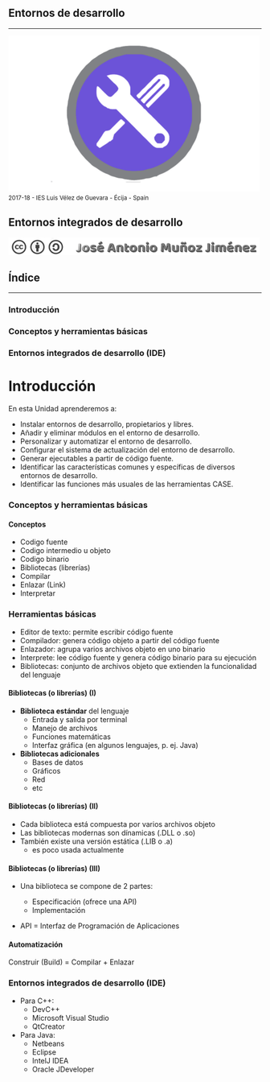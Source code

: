 <!---
Ejemplos

<video class="stretch" controls><source src="http://clips.vorwaerts-gmbh.de/big_buck_bunny.mp4" type="video/mp4"></video>
<iframe width="560" height="315" src="https://www.youtube.com/embed/3RBq-WlL4cU" frameborder="0" allowfullscreen></iframe>

slide: data-background="#ff0000" 
element: class="fragment" data-fragment-index="1"
-->
## Entornos de desarrollo
---
![Entornos de desarrollo](assets/entornosdesarrollo.png)
<small> 2017-18 - IES Luis Vélez de Guevara - Écija - Spain </small>


## Entornos integrados de desarrollo

[![cc-by-sa](assets/cc-by-sa.png)](http://creativecommons.org/licenses/by-sa/4.0/)


## Índice
--- 
### Introducción
### Conceptos y herramientas básicas
### Entornos integrados de desarrollo (IDE)

<!--- Note: Nota a pie de página. -->



# Introducción


En esta Unidad aprenderemos a:

- Instalar entornos de desarrollo, propietarios y libres.
- Añadir y eliminar módulos en el entorno de desarrollo.
- Personalizar y automatizar el entorno de desarrollo.
- Configurar el sistema de actualización del entorno de desarrollo.
- Generar ejecutables a partir de código fuente.
- Identificar las características comunes y específicas de diversos entornos de desarrollo.
- Identificar las funciones más usuales de las herramientas CASE.



### Conceptos y herramientas básicas


#### Conceptos

- Codigo fuente
- Codigo intermedio u objeto
- Codigo binario
- Bibliotecas (librerías)
- Compilar
- Enlazar (Link)
- Interpretar


### Herramientas básicas

- Editor de texto: permite escribir código fuente
- Compilador: genera código objeto a partir del código fuente
- Enlazador: agrupa varios archivos objeto en uno binario
- Interprete: lee código fuente y genera código binario para su ejecución
- Bibliotecas: conjunto de archivos objeto que extienden la funcionalidad del lenguaje


#### Bibliotecas (o librerías) (I)

- __Biblioteca estándar__ del lenguaje
  - Entrada y salida por terminal
  - Manejo de archivos
  - Funciones matemáticas
  - Interfaz gráfica (en algunos lenguajes, p. ej. Java)
- __Bibliotecas adicionales__
  - Bases de datos
  - Gráficos
  - Red
  - etc


#### Bibliotecas (o librerías) (II)

- Cada biblioteca está compuesta por varios archivos objeto
- Las bibliotecas modernas son dínamicas (.DLL o .so)
- También existe una versión estática (.LIB o .a)
  - es poco usada actualmente


#### Bibliotecas (o librerías) (III)

- Una biblioteca se compone de 2 partes:
  - Especificación (ofrece una API)
  - Implementación 

- API = Interfaz de Programación de Aplicaciones


#### Automatización 

Construir (Build) = Compilar + Enlazar



### Entornos integrados de desarrollo (IDE)

- Para C++:
  - DevC++
  - Microsoft Visual Studio
  - QtCreator
- Para Java:
  - Netbeans
  - Eclipse
  - IntelJ IDEA
  - Oracle JDeveloper

 
